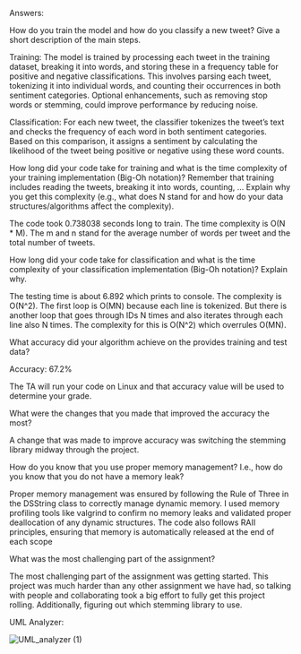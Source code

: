 Answers:

How do you train the model and how do you classify a new tweet? Give a short description of the main steps.

Training: The model is trained by processing each tweet in the training dataset, breaking it into words, and 
storing these in a frequency table for positive and negative classifications. This involves parsing each tweet,
tokenizing it into individual words, and counting their occurrences in both sentiment categories. Optional 
enhancements, such as removing stop words or stemming, could improve performance by reducing noise. 

Classification: For each new tweet, the classifier tokenizes the tweet’s text and checks the frequency of each 
word in both sentiment categories. Based on this comparison, it assigns a sentiment by calculating the likelihood 
of the tweet being positive or negative using these word counts.

How long did your code take for training and what is the time complexity of your training implementation 
(Big-Oh notation)? Remember that training includes reading the tweets, breaking it into words, counting, ... 
Explain why you get this complexity (e.g., what does N stand for and how do your data structures/algorithms affect
the complexity).

The code took 0.738038 seconds long to train. The time complexity is O(N * M). The m and n stand for the average
number of words per tweet and the total number of tweets.

How long did your code take for classification and what is the time complexity of your classification implementation 
(Big-Oh notation)? Explain why.

The testing time is about 6.892 which prints to console. The complexity is O(N^2). The first loop is O(MN) because 
each line is tokenized. But there is another loop that goes through IDs N times and also iterates through each line 
also N times. The complexity for this is O(N^2) which overrules O(MN).

What accuracy did your algorithm achieve on the provides training and test data?

Accuracy: 67.2%

The TA will run your code on Linux and that accuracy value will be used to determine your grade.

What were the changes that you made that improved the accuracy the most?

A change that was made to improve accuracy was switching the stemming library midway through the project.

How do you know that you use proper memory management? I.e., how do you know that you do not have a memory leak?

Proper memory management was ensured by following the Rule of Three in the DSString class to correctly manage dynamic 
memory. I used memory profiling tools like valgrind to confirm no memory leaks and validated proper deallocation of any 
dynamic structures. The code also follows RAII principles, ensuring that memory is automatically released at the end of 
each scope

What was the most challenging part of the assignment?

The most challenging part of the assignment was getting started. This project was much harder than any other assignment 
we have had, so talking with people and collaborating took a big effort to fully get this project rolling. Additionally, 
figuring out which stemming library to use.

UML Analyzer:

![UML_analyzer (1)](https://github.com/user-attachments/assets/ef3599e7-ae9d-4886-8ff3-f9d2ba3b9419)
